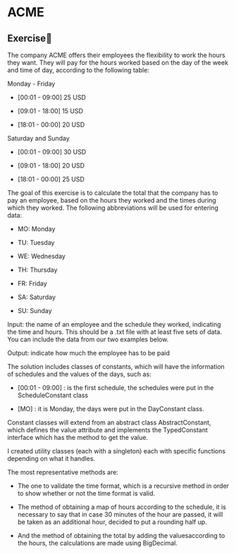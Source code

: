 # ACME
## Exercise🚀

The company ACME offers their employees the flexibility to work the hours they want. They will pay for the hours worked based on the day of the week and time of day, according to the following table:

Monday - Friday

* [00:01 - 09:00] 25 USD

* [09:01 - 18:00] 15 USD

* [18:01 - 00:00] 20 USD

Saturday and Sunday

* [00:01 - 09:00] 30 USD

* [09:01 - 18:00] 20 USD

* [18:01 - 00:00] 25 USD

The goal of this exercise is to calculate the total that the company has to pay an employee, based on the hours they worked and the times during which they worked. The following abbreviations will be used for entering data:

* MO: Monday

* TU: Tuesday

* WE: Wednesday

* TH: Thursday

* FR: Friday

* SA: Saturday

* SU: Sunday

Input: the name of an employee and the schedule they worked, indicating the time and hours. This should be a .txt file with at least five sets of data. You can include the data from our two examples below.

Output: indicate how much the employee has to be paid

The solution includes classes of constants, which will have the information of schedules and the values ​​of the days, such as:

* [00:01 - 09:00] : is the first schedule, the schedules were put in the ScheduleConstant class

* [MO] : it is Monday, the days were put in the DayConstant class.

Constant classes will extend from an abstract class AbstractConstant, which defines the value attribute and implements the TypedConstant interface which has the method to get the value.

I created utility classes (each with a singleton) each with specific functions depending on what it handles.

The most representative methods are:

* The one to validate the time format, which is a recursive method in order to show whether or not the time format is valid.

* The method of obtaining a map of hours according to the schedule, it is necessary to say that in case 30 minutes of the hour are passed, it will be taken as an additional hour, decided to put a rounding half up.

* And the method of obtaining the total by adding the values ​​according to the hours, the calculations are made using BigDecimal.
